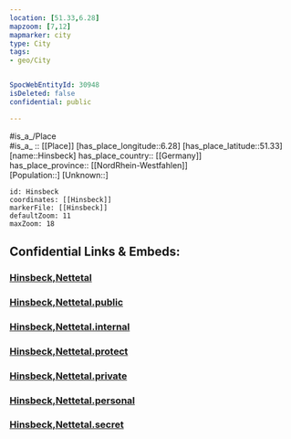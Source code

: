 ```yaml
---
location: [51.33,6.28] 
mapzoom: [7,12] 
mapmarker: city 
type: City
tags:
- geo/City


SpocWebEntityId: 30948
isDeleted: false
confidential: public

---
```

#is_a_/Place  
#is_a_ :: [[Place]] 
[has_place_longitude::6.28] 
[has_place_latitude::51.33] 
[name::Hinsbeck] 
has_place_country:: [[Germany]]  
has_place_province:: [[NordRhein-Westfahlen]]  
[Population::] 
[Unknown::] 


```leaflet
id: Hinsbeck
coordinates: [[Hinsbeck]] 
markerFile: [[Hinsbeck]] 
defaultZoom: 11 
maxZoom: 18
```


## Confidential Links & Embeds: 

### [Hinsbeck,Nettetal](/_Standards/Earth/Continent/Europe/Europe~Central/Germany/Germany~West/Nordrhein-Westfalen/counties~NW/Viersen/cities~Viersen/Nettetal/Hinsbeck,Nettetal.md) 

### [Hinsbeck,Nettetal.public](/_public/Earth/Continent/Europe/Europe~Central/Germany/Germany~West/Nordrhein-Westfalen/counties~NW/Viersen/cities~Viersen/Nettetal/Hinsbeck,Nettetal.public.md) 

### [Hinsbeck,Nettetal.internal](/_internal/Earth/Continent/Europe/Europe~Central/Germany/Germany~West/Nordrhein-Westfalen/counties~NW/Viersen/cities~Viersen/Nettetal/Hinsbeck,Nettetal.internal.md) 

### [Hinsbeck,Nettetal.protect](/_protect/Earth/Continent/Europe/Europe~Central/Germany/Germany~West/Nordrhein-Westfalen/counties~NW/Viersen/cities~Viersen/Nettetal/Hinsbeck,Nettetal.protect.md) 

### [Hinsbeck,Nettetal.private](/_private/Earth/Continent/Europe/Europe~Central/Germany/Germany~West/Nordrhein-Westfalen/counties~NW/Viersen/cities~Viersen/Nettetal/Hinsbeck,Nettetal.private.md) 

### [Hinsbeck,Nettetal.personal](/_personal/Earth/Continent/Europe/Europe~Central/Germany/Germany~West/Nordrhein-Westfalen/counties~NW/Viersen/cities~Viersen/Nettetal/Hinsbeck,Nettetal.personal.md) 

### [Hinsbeck,Nettetal.secret](/_secret/Earth/Continent/Europe/Europe~Central/Germany/Germany~West/Nordrhein-Westfalen/counties~NW/Viersen/cities~Viersen/Nettetal/Hinsbeck,Nettetal.secret.md)

